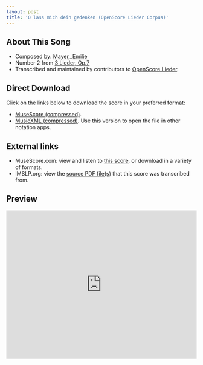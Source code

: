 ```yaml
---
layout: post
title: 'O lass mich dein gedenken (OpenScore Lieder Corpus)'
---
```


## About This Song

- Composed by: [Mayer,_Emilie](https://fourscoreandmore.org/openscore/lieder/Mayer,_Emilie)
- Number 2 from [3 Lieder, Op.7](https://fourscoreandmore.org/openscore/lieder/Mayer,_Emilie/3_Lieder,_Op.7)
- Transcribed and maintained by contributors to [OpenScore Lieder].

[OpenScore Lieder]: https://musescore.com/openscore-lieder-corpus

## Direct Download

Click on the links below to download the score in your preferred format:
- [MuseScore (compressed)](https://github.com/openscore/lieder/blob/main/scores/Mayer,_Emilie/3_Lieder,_Op.7/2_O_lass_mich_dein_gedenken/lc5840434.mscz?raw=true).
- [MusicXML (compressed)](https://github.com/openscore/lieder/blob/main/scores/Mayer,_Emilie/3_Lieder,_Op.7/2_O_lass_mich_dein_gedenken/lc5840434.mxl?raw=true). Use this version to open the file in other notation apps.

## External links

- MuseScore.com: view and listen to [this score][MuseScore], or download in a variety of formats.
- IMSLP.org: view the [source PDF file(s)][IMSLP] that this score was transcribed from.

[MuseScore]: https://musescore.com/score/5840434
[IMSLP]: https://imslp.org/wiki/Special:ReverseLookup/133722

## Preview

<iframe width="100%" height="394" src="https://musescore.com/openscore-lieder-corpus/scores/5840434/embed" frameborder="0" allowfullscreen allow="autoplay; fullscreen"></iframe>
